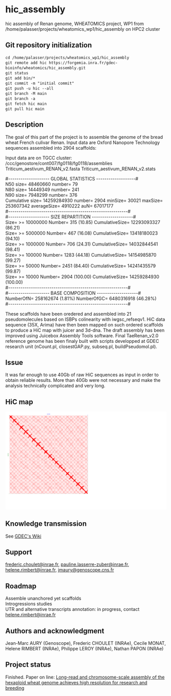 # hic_assembly

hic assembly of Renan genome, WHEATOMICS project, WP1
from /home/palasser/projects/wheatomics_wp1/hic_assembly on HPC2 cluster

## Git repository initialization

```
cd /home/palasser/projects/wheatomics_wp1/hic_assembly
git remote add hic https://forgemia.inra.fr/gdec-bioinfo/wheatomics/hic_assembly.git
git status
git add bin/*
git commit -m "initial commit"
git push -u hic --all
git branch -M main
git branch -a
git fetch hic main
git pull hic main
```

## Description  
The goal of this part of the project is to assemble the genome of the bread wheat French culivar Renan.
Input data are Oxford Nanopore Technology sequences assembled into 2904 scaffolds:

Input data are on TGCC cluster: /ccc/genostore/cont007/fg0118/fg0118/assemblies
Triticum_aestivum_RENAN_v2.fasta
Triticum_aestivum_RENAN_v2.stats

#-------------------- GLOBAL STATISTICS -------------------#  
N50 size= 48460660  number= 79  
N80 size= 14449349  number= 241  
N90 size= 7948299  number= 376  
Cumulative size= 14259284930 number= 2904 minSize= 30021 maxSize= 253607342 averageSize= 4910222 auN= 67017177  
#----------------------------------------------------------#  
#-------------------- SIZE REPARTITION --------------------#  
Size= >= 10000000       Number= 315        (10.85)      CumulativeSize= 12293093327     (86.21)  
Size= >= 5000000        Number= 467        (16.08)      CumulativeSize= 13418180023     (94.10)  
Size= >= 1000000        Number= 706        (24.31)      CumulativeSize= 14032844541     (98.41)  
Size= >= 100000         Number= 1283       (44.18)      CumulativeSize= 14154985870     (99.27)  
Size= >= 50000          Number= 2451       (84.40)      CumulativeSize= 14241435579     (99.87)  
Size= >= 10000          Number= 2904       (100.00)     CumulativeSize= 14259284930     (100.00)  
#----------------------------------------------------------#  
#-------------------- BASE COMPOSITION --------------------#  
NumberOfN= 258162674 (1.81%) NumberOfGC= 6480316918 (46.28%)  
#----------------------------------------------------------#  

These scaffolds have been oredered and assembled into 21 pseudomolecules based on ISBPs colinearity with iwgsc_refseqv1.
HiC data sequence (35X, Arima) have then been mapped on such ordered scaffolds to produce a HiC map with juicer and 3d-dna.
The draft assembly has been improved using Juicebox Assembly Tools software.
Final TaeRenan_v2.0 reference genome has been finaly built with scripts developped at GDEC research unit (nCount.pl, closestGAP.py, subseq.pl, buildPseudomol.pl).

## Issue
It was far enough to use 40Gb of raw HiC sequences as input in order to obtain reliable results. 
More than 40Gb were not necessary and make the analysis technically complicated and very long.

## HiC map  
![HiCmap](/Renan_v13_v2.pseudo.v2.0.svg)

## Knowledge transmission
See [GDEC's Wiki](https://wiki.inra.fr/wiki/umr1095/Project+Bioinfo/howto-hic)

## Support  
frederic.choulet@inrae.fr, pauline.lasserre-zuber@inrae.fr, helene.rimbert@inrae.fr, jmaury@genoscope.cns.fr

## Roadmap  
Assemble unanchored yet scaffolds  
Introgressions studies  
UTR and alternative transcripts annotation: in progress, contact helene.rimbert@inrae.fr  

## Authors and acknowledgment  
Jean-Marc AURY (Genoscope), Frederic CHOULET (INRAe), Cecile MONAT, Helene RIMBERT (INRAe), Philippe LEROY (INRAe), Nathan PAPON (INRAe)

## Project status  
Finished.
Paper on line: [Long-read and chromosome-scale assembly of the hexaploid wheat genome achieves high resolution for research and breeding](https://academic.oup.com/gigascience/article/doi/10.1093/gigascience/giac034/6575388)
